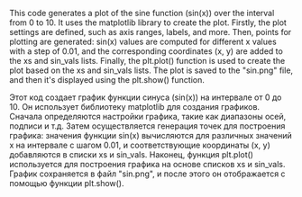 This code generates a plot of the sine function (sin(x)) over the interval from 0 to 10. It uses the matplotlib library 
to create the plot. Firstly, the plot settings are defined, such as axis ranges, labels, and more. Then, points for 
plotting are generated: sin(x) values are computed for different x values with a step of 0.01, and the corresponding 
coordinates (x, y) are added to the xs and sin_vals lists. Finally, the plt.plot() function is used to create the plot 
based on the xs and sin_vals lists. The plot is saved to the "sin.png" file, and then it's displayed using the plt.show()
function.




Этот код создает график функции синуса (sin(x)) на интервале от 0 до 10. Он использует библиотеку matplotlib для
создания графиков. Сначала определяются настройки графика, такие как диапазоны осей, подписи и т.д. Затем осуществляется
генерация точек для построения графика: значения функции sin(x) вычисляются для различных значений x на интервале с
шагом 0.01, и соответствующие координаты (x, y) добавляются в списки xs и sin_vals. Наконец, функция plt.plot()
используется для построения графика на основе списков xs и sin_vals. График сохраняется в файл "sin.png", и после этого
он отображается с помощью функции plt.show().